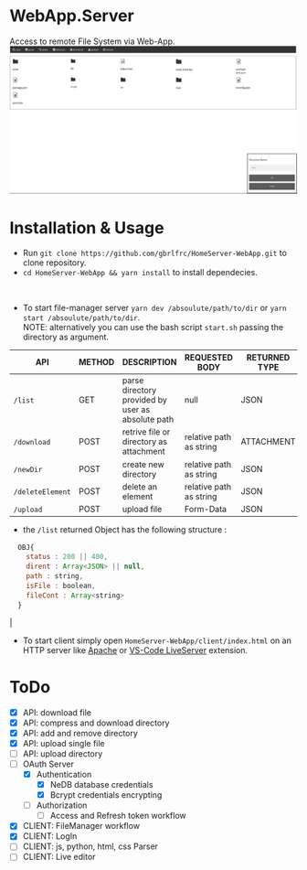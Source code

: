 # WebApp.Server

Access to remote File System via Web-App.<br>
![](https://github.com/gbrlfrc/HomeServer-WebApp/blob/main/client/assets/preview.png)

# Installation & Usage

* Run `git clone https://github.com/gbrlfrc/HomeServer-WebApp.git` to clone repository.
* `cd HomeServer-WebApp && yarn install` to install dependecies.
<br>

* To start file-manager server `yarn dev /absoulute/path/to/dir` or `yarn start /absoulute/path/to/dir`.
<br>NOTE: alternatively you can use the bash script `start.sh` passing the directory as argument. <br>

| API | METHOD | DESCRIPTION | REQUESTED BODY | RETURNED TYPE |
| --- | --- | --- | --- | --- | 
| `/list` | GET | parse directory provided by user as absolute path | null | JSON |
| `/download` | POST | retrive file or directory as attachment | relative path as string | ATTACHMENT |
| `/newDir` | POST | create new directory | relative path as string | JSON |
| `/deleteElement` | POST | delete an element | relative path as string | JSON | 
| `/upload` | POST | upload file | Form-Data | JSON |

* the `/list` returned Object has the following structure : <br>

```javascript
  OBJ{
    status : 200 || 400,
    dirent : Array<JSON> || null,
    path : string,
    isFile : boolean,
    fileCont : Array<string>
  }
``` 
|


* To start client simply open `HomeServer-WebApp/client/index.html` on an HTTP server like [Apache](https://www.html.it/guide/guida-apache/) or [VS-Code LiveServer](https://github.com/ritwickdey/vscode-live-server) extension.

# ToDo

- [x] API: download file 
- [x] API: compress and download directory 
- [x] API: add and remove directory 
- [x] API: upload single file
- [ ] API: upload directory
- [ ] OAuth Server
  - [x] Authentication
    - [x] NeDB database credentials
    - [x] Bcrypt credentials encrypting 
  - [ ] Authorization
    - [ ] Access and Refresh token workflow
- [x] CLIENT: FileManager workflow
- [x] CLIENT: LogIn
- [ ] CLIENT: js, python, html, css Parser
- [ ] CLIENT: Live editor
